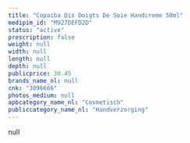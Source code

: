 ```yaml
---
title: "Copaiba Dix Doigts De Soie Handcreme 50ml"
medipim_id: "M927DEFD2D"
status: "active"
prescription: false
weight: null
width: null
length: null
depth: null
publicprice: 30.45
brands_name_nl: null
cnk: "3096666"
photos_medium: null
apbcategory_name_nl: "Cosmetisch"
publiccategory_name_nl: "Handverzorging"
---
```

null
